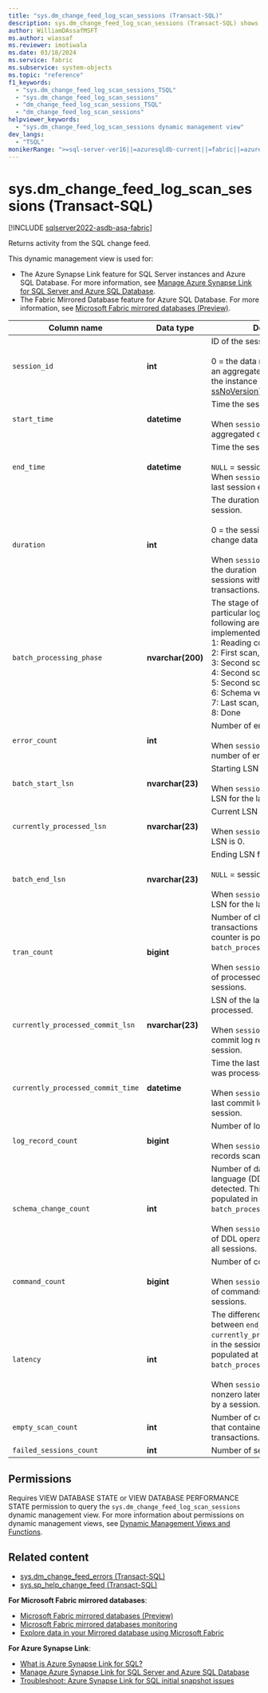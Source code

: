 ```yaml
---
title: "sys.dm_change_feed_log_scan_sessions (Transact-SQL)"
description: sys.dm_change_feed_log_scan_sessions (Transact-SQL) shows activity for the Azure Synapse Link or Fabric Mirrored Database feature.
author: WilliamDAssafMSFT
ms.author: wiassaf
ms.reviewer: imotiwala
ms.date: 03/18/2024
ms.service: fabric
ms.subservice: system-objects
ms.topic: "reference"
f1_keywords:
  - "sys.dm_change_feed_log_scan_sessions_TSQL"
  - "sys.dm_change_feed_log_scan_sessions"
  - "dm_change_feed_log_scan_sessions_TSQL"
  - "dm_change_feed_log_scan_sessions"
helpviewer_keywords:
  - "sys.dm_change_feed_log_scan_sessions dynamic management view"
dev_langs:
  - "TSQL"
monikerRange: ">=sql-server-ver16||=azuresqldb-current||=fabric||=azure-sqldw-latest"
---
```

# sys.dm_change_feed_log_scan_sessions (Transact-SQL)

[!INCLUDE [sqlserver2022-asdb-asa-fabric](../../includes/applies-to-version/sqlserver2022-asdb-asa-fabric.md)]

Returns activity from the SQL change feed.

This dynamic management view is used for:

- The Azure Synapse Link feature for SQL Server instances and Azure SQL Database. For more information, see [Manage Azure Synapse Link for SQL Server and Azure SQL Database](../../sql-server/synapse-link/synapse-link-sql-server-change-feed-manage.md).
- The Fabric Mirrored Database feature for Azure SQL Database. For more information, see [Microsoft Fabric mirrored databases (Preview)](/fabric/database/mirrored-database/overview).
  
|Column name|Data type|Description|  
|-----------------|---------------|-----------------|  
| `session_id` |**int**| ID of the session.<br /><br /> 0 = the data returned in this row is an aggregate of all sessions since the instance of [!INCLUDE [ssNoVersion](../../includes/ssnoversion-md.md)] was last started. |
| `start_time` |**datetime**| Time the session began.<br /><br /> When `session_id` = 0, the time aggregated data collection began. |
| `end_time` |**datetime**|Time the session ended.<br /><br /> `NULL` = session is active.<br /> When `session_id` = 0, the time the last session ended.|
| `duration` |**int**|The duration (in seconds) of the session.<br /><br /> 0 = the session does not contain change data capture transactions.<br /><br /> When `session_id` = 0, the sum of the duration (in seconds) of all sessions with change feed transactions.|
| `batch_processing_phase` |**nvarchar(200)**| The stage of scan reached in a particular log scan session. The following are the currently implemented phases:<br />1: Reading configuration<br />2: First scan, building hash table<br />3: Second scan<br />4: Second scan<br />5: Second scan<br />6: Schema versioning<br />7: Last scan, publish and commit.<br />8: Done|
| `error_count` |**int**|Number of errors encountered.<br /><br /> When `session_id` = 0, the total number of errors in all sessions. |
| `batch_start_lsn` |**nvarchar(23)**|Starting LSN for the session.<br /><br /> When `session_id` = 0, the starting LSN for the last session. |
| `currently_processed_lsn` |**nvarchar(23)**|Current LSN being scanned.<br /><br /> When `session_id` = 0, the current LSN is 0.|
| `batch_end_lsn` |**nvarchar(23)**|Ending LSN for the session.<br /><br /> `NULL` = session is active.<br /><br />When `session_id` = 0, the ending LSN for the last session.|
| `tran_count` |**bigint**|Number of change data capture transactions processed. This counter is populated in `batch_processing_phase` 2.<br /><br /> When `session_id` = 0, the number of processed transactions in all sessions. |
| `currently_processed_commit_lsn` |**nvarchar(23)**|LSN of the last commit log record processed.<br /><br /> When `session_id` = 0, the last commit log record LSN for any session.|
| `currently_processed_commit_time` |**datetime**|Time the last commit log record was processed.<br /><br /> When `session_id` = 0, the time the last commit log record for any session.|
| `log_record_count` | **bigint**|Number of log records scanned.<br /><br /> When `session_id` = 0, number of records scanned for all sessions.|
| `schema_change_count` |**int**|Number of data definition language (DDL) operations detected. This counter is populated in `batch_processing_phase` 6.<br /><br /> When `session_id` = 0, the number of DDL operations processed in all sessions.|
| `command_count` |**bigint**|Number of commands processed.<br /><br /> When `session_id` = 0, the number of commands processed in all sessions.|
| `latency` | **int**|The difference, in seconds, between `end_time` and `currently_processed_commit_time`, in the session. This counter is populated at the end of `batch_processing_phase` 7.<br /><br /> When `session_id` = 0, the last nonzero latency value recorded by a session.|
| `empty_scan_count` |**int**|Number of consecutive sessions that contained no captured transactions.|
| `failed_sessions_count` |**int**|Number of sessions that failed.|

## Permissions

Requires VIEW DATABASE STATE or VIEW DATABASE PERFORMANCE STATE permission to query the `sys.dm_change_feed_log_scan_sessions` dynamic management view. For more information about permissions on dynamic management views, see [Dynamic Management Views and Functions](system-dynamic-management-views.md).

## Related content

- [sys.dm_change_feed_errors (Transact-SQL)](sys-dm-change-feed-errors.md)
- [sys.sp_help_change_feed (Transact-SQL)](../system-stored-procedures/sp-help-change-feed.md)

**For Microsoft Fabric mirrored databases**:

- [Microsoft Fabric mirrored databases (Preview)](/fabric/database/mirrored-database/overview)
- [Microsoft Fabric mirrored databases monitoring](/fabric/database/mirrored-database/monitor)
- [Explore data in your Mirrored database using Microsoft Fabric](/fabric/database/mirrored-database/explore)

**For Azure Synapse Link**:

- [What is Azure Synapse Link for SQL?](/azure/synapse-analytics/synapse-link/sql-synapse-link-overview)
- [Manage Azure Synapse Link for SQL Server and Azure SQL Database](../../sql-server/synapse-link/synapse-link-sql-server-change-feed-manage.md)
- [Troubleshoot: Azure Synapse Link for SQL initial snapshot issues](/azure/synapse-analytics/synapse-link/troubleshoot/troubleshoot-sql-snapshot-issues)

